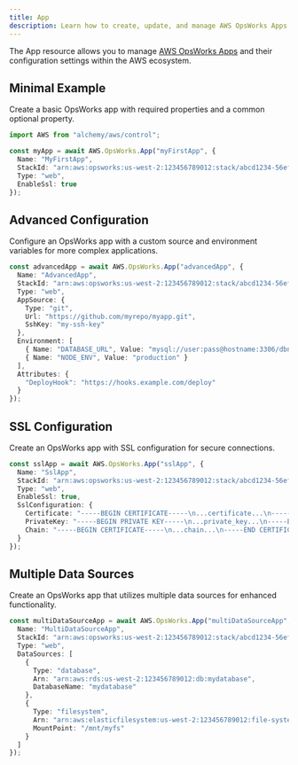 ```yaml
---
title: App
description: Learn how to create, update, and manage AWS OpsWorks Apps using Alchemy Cloud Control.
---
```


The App resource allows you to manage [AWS OpsWorks Apps](https://docs.aws.amazon.com/opsworks/latest/userguide/) and their configuration settings within the AWS ecosystem.

## Minimal Example

Create a basic OpsWorks app with required properties and a common optional property.

```ts
import AWS from "alchemy/aws/control";

const myApp = await AWS.OpsWorks.App("myFirstApp", {
  Name: "MyFirstApp",
  StackId: "arn:aws:opsworks:us-west-2:123456789012:stack/abcd1234-56ef-78gh-90ij-klmnopqrst",
  Type: "web",
  EnableSsl: true
});
```

## Advanced Configuration

Configure an OpsWorks app with a custom source and environment variables for more complex applications.

```ts
const advancedApp = await AWS.OpsWorks.App("advancedApp", {
  Name: "AdvancedApp",
  StackId: "arn:aws:opsworks:us-west-2:123456789012:stack/abcd1234-56ef-78gh-90ij-klmnopqrst",
  Type: "web",
  AppSource: {
    Type: "git",
    Url: "https://github.com/myrepo/myapp.git",
    SshKey: "my-ssh-key"
  },
  Environment: [
    { Name: "DATABASE_URL", Value: "mysql://user:pass@hostname:3306/dbname" },
    { Name: "NODE_ENV", Value: "production" }
  ],
  Attributes: {
    "DeployHook": "https://hooks.example.com/deploy"
  }
});
```

## SSL Configuration

Create an OpsWorks app with SSL configuration for secure connections.

```ts
const sslApp = await AWS.OpsWorks.App("sslApp", {
  Name: "SslApp",
  StackId: "arn:aws:opsworks:us-west-2:123456789012:stack/abcd1234-56ef-78gh-90ij-klmnopqrst",
  Type: "web",
  EnableSsl: true,
  SslConfiguration: {
    Certificate: "-----BEGIN CERTIFICATE-----\n...certificate...\n-----END CERTIFICATE-----",
    PrivateKey: "-----BEGIN PRIVATE KEY-----\n...private_key...\n-----END PRIVATE KEY-----",
    Chain: "-----BEGIN CERTIFICATE-----\n...chain...\n-----END CERTIFICATE-----"
  }
});
```

## Multiple Data Sources

Create an OpsWorks app that utilizes multiple data sources for enhanced functionality.

```ts
const multiDataSourceApp = await AWS.OpsWorks.App("multiDataSourceApp", {
  Name: "MultiDataSourceApp",
  StackId: "arn:aws:opsworks:us-west-2:123456789012:stack/abcd1234-56ef-78gh-90ij-klmnopqrst",
  Type: "web",
  DataSources: [
    {
      Type: "database",
      Arn: "arn:aws:rds:us-west-2:123456789012:db:mydatabase",
      DatabaseName: "mydatabase"
    },
    {
      Type: "filesystem",
      Arn: "arn:aws:elasticfilesystem:us-west-2:123456789012:file-system/fs-12345678",
      MountPoint: "/mnt/myfs"
    }
  ]
});
```